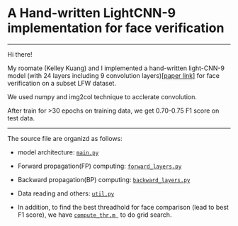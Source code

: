 # A Hand-written LightCNN-9 implementation for face verification
---

Hi there! 

My roomate (Kelley Kuang) and I implemented a hand-written light-CNN-9 model (with 24 layers including 9 convolution layers)[[paper link]](https://arxiv.org/abs/1511.02683) for face verification on a subset LFW dataset. 

We used numpy and img2col technique to acclerate convolution. 

After train for >30 epochs on training data, we get 0.70-0.75 F1 score on test data.  

---
The source file are organizd as follows:  

+ model architecture: [`main.py`](./main.py) 

+ Forward propagation(FP) computing: [`forward_layers.py`](./forward_layers.py) 

+ Backward propagation(BP) computing: [`backward_layers.py`](./backward_layers.py) 

+ Data reading and others: [`util.py`](./util.py) 

+ In addition, to find the best threadhold for face comparison (lead to best F1 score), we have [`compute_thr.m `](./compute_thr.m) to do grid search. 
